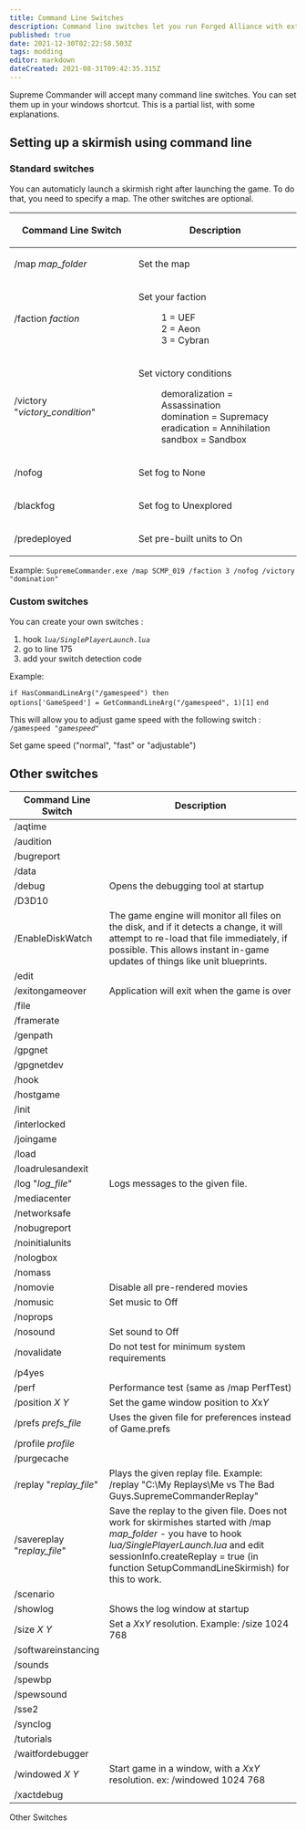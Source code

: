 ```yaml
---
title: Command Line Switches
description: Command line switches let you run Forged Alliance with extra options and settings.
published: true
date: 2021-12-30T02:22:58.503Z
tags: modding
editor: markdown
dateCreated: 2021-08-31T09:42:35.315Z
---
```


Supreme Commander will accept many command line switches. You can set them up in your windows shortcut. This is a partial list, with some explanations.

## Setting up a skirmish using command line

### Standard switches

You can automaticly launch a skirmish right after launching the game. To do that, you need to specify a map. The other switches are optional.

<table>
<thead>
<tr class="header">
<th><p>Command Line Switch</p></th>
<th><p>Description</p></th>
</tr>
</thead>
<tbody>
<tr class="odd">
<td><p>/map <em>map_folder</em></p></td>
<td><p>Set the map</p></td>
</tr>
<tr class="even">
<td><p>/faction <em>faction</em></p></td>
<td><p>Set your faction</p>
<dl>
<dt></dt>
<dd>1 = UEF
</dd>
<dd>2 = Aeon
</dd>
<dd>3 = Cybran
</dd>
</dl></td>
</tr>
<tr class="odd">
<td><p>/victory "<em>victory_condition</em>"</p></td>
<td><p>Set victory conditions</p>
<dl>
<dt></dt>
<dd>demoralization = Assassination
</dd>
<dd>domination = Supremacy
</dd>
<dd>eradication = Annihilation
</dd>
<dd>sandbox = Sandbox
</dd>
</dl></td>
</tr>
<tr class="even">
<td><p>/nofog</p></td>
<td><p>Set fog to None</p></td>
</tr>
<tr class="odd">
<td><p>/blackfog</p></td>
<td><p>Set fog to Unexplored</p></td>
</tr>
<tr class="even">
<td><p>/predeployed</p></td>
<td><p>Set pre-built units to On</p></td>
</tr>
</tbody>
</table>

Example:
`SupremeCommander.exe /map SCMP_019 /faction 3 /nofog /victory "domination"`

### Custom switches

You can create your own switches :

1.  hook *`lua/SinglePlayerLaunch.lua`*
2.  go to line 175
3.  add your switch detection code

Example:

`if HasCommandLineArg("/gamespeed") then`
`options['GameSpeed'] = GetCommandLineArg("/gamespeed", 1)[1]`
`end`

This will allow you to adjust game speed with the following switch :
`/gamespeed "`*`gamespeed`*`"`


Set game speed ("normal", "fast" or "adjustable")

## Other switches

| Command Line Switch         | Description                                                                                                                                                                                                                                      |
|-----------------------------|--------------------------------------------------------------------------------------------------------------------------------------------------------------------------------------------------------------------------------------------------|
| /aqtime                     |                                                                                                                                                                                                                                                  |
| /audition                   |                                                                                                                                                                                                                                                  |
| /bugreport                  |                                                                                                                                                                                                                                                  |
| /data                       |                                                                                                                                                                                                                                                  |
| /debug                      | Opens the debugging tool at startup                                                                                                                                                                                                              |
| /D3D10                      |                                                                                                                                                                                                                                                  |
| /EnableDiskWatch            | The game engine will monitor all files on the disk, and if it detects a change, it will attempt to re-load that file immediately, if possible. This allows instant in-game updates of things like unit blueprints.                               |
| /edit                       |                                                                                                                                                                                                                                                  |
| /exitongameover             | Application will exit when the game is over                                                                                                                                                                                                      |
| /file                       |                                                                                                                                                                                                                                                  |
| /framerate                  |                                                                                                                                                                                                                                                  |
| /genpath                    |                                                                                                                                                                                                                                                  |
| /gpgnet                     |                                                                                                                                                                                                                                                  |
| /gpgnetdev                  |                                                                                                                                                                                                                                                  |
| /hook                       |                                                                                                                                                                                                                                                  |
| /hostgame                   |                                                                                                                                                                                                                                                  |
| /init                       |                                                                                                                                                                                                                                                  |
| /interlocked                |                                                                                                                                                                                                                                                  |
| /joingame                   |                                                                                                                                                                                                                                                  |
| /load                       |                                                                                                                                                                                                                                                  |
| /loadrulesandexit           |                                                                                                                                                                                                                                                  |
| /log "*log_file*"           | Logs messages to the given file.                                                                                                                                                                                                                 |
| /mediacenter                |                                                                                                                                                                                                                                                  |
| /networksafe                |                                                                                                                                                                                                                                                  |
| /nobugreport                |                                                                                                                                                                                                                                                  |
| /noinitialunits             |                                                                                                                                                                                                                                                  |
| /nologbox                   |                                                                                                                                                                                                                                                  |
| /nomass                     |                                                                                                                                                                                                                                                  |
| /nomovie                    | Disable all pre-rendered movies                                                                                                                                                                                                                  |
| /nomusic                    | Set music to Off                                                                                                                                                                                                                                 |
| /noprops                    |                                                                                                                                                                                                                                                  |
| /nosound                    | Set sound to Off                                                                                                                                                                                                                                 |
| /novalidate                 | Do not test for minimum system requirements                                                                                                                                                                                                      |
| /p4yes                      |                                                                                                                                                                                                                                                  |
| /perf                       | Performance test (same as /map PerfTest)                                                                                                                                                                                                         |
| /position *X* *Y*           | Set the game window position to *X*x*Y*                                                                                                                                                                                                          |
| /prefs *prefs_file*         | Uses the given file for preferences instead of Game.prefs                                                                                                                                                                                        |
| /profile *profile*          |                                                                                                                                                                                                                                                  |
| /purgecache                 |                                                                                                                                                                                                                                                  |
| /replay "*replay_file*"     | Plays the given replay file. Example: /replay "C:\\My Replays\\Me vs The Bad Guys.SupremeCommanderReplay"                                                                                                                                        |
| /savereplay "*replay_file*" | Save the replay to the given file. Does not work for skirmishes started with /map *map_folder* - you have to hook *lua/SinglePlayerLaunch.lua* and edit sessionInfo.createReplay = true (in function SetupCommandLineSkirmish) for this to work. |
| /scenario                   |                                                                                                                                                                                                                                                  |
| /showlog                    | Shows the log window at startup                                                                                                                                                                                                                  |
| /size *X* *Y*               | Set a *X*x*Y* resolution. Example: /size 1024 768                                                                                                                                                                                                |
| /softwareinstancing         |                                                                                                                                                                                                                                                  |
| /sounds                     |                                                                                                                                                                                                                                                  |
| /spewbp                     |                                                                                                                                                                                                                                                  |
| /spewsound                  |                                                                                                                                                                                                                                                  |
| /sse2                       |                                                                                                                                                                                                                                                  |
| /synclog                    |                                                                                                                                                                                                                                                  |
| /tutorials                  |                                                                                                                                                                                                                                                  |
| /waitfordebugger            |                                                                                                                                                                                                                                                  |
| /windowed *X* *Y*           | Start game in a window, with a *X*x*Y* resolution. ex: /windowed 1024 768                                                                                                                                                                        |
| /xactdebug                  |                                                                                                                                                                                                                                                  |

Other Switches